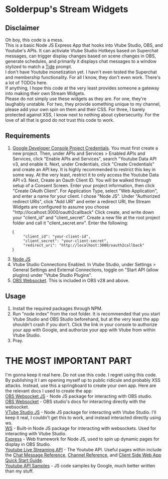 # Solderpup's Stream Widgets

## Disclaimer

Oh boy, this code is a mess.  
This is a basic Node JS Express App that hooks into Vtube Studio, OBS, and Youtube's APIs. It can activiate Vtube Studio Hotkeys based on Superchat messages, can trigger display changes based on scene changes in OBS, generate schedules, and primarily it displays chat messages to a window stylized to match a [Tide](https://github.com/IlanCosman/tide) prompt.  
I don't have Youtube monetization yet. I havn't even tested the Superchat and membership functionality. For all I know, they don't even work. There's a lot of TODOs here.  
If anything, I hope this code at the very least provides someone a gateway into making their own Stream Widgets.  
Please do not simply use these widgets as they are. For one, they're laughably unstable. For two, they provide something unique to my channel, please add your own spin on them and their CSS. For three, I barely protected against XSS, I know next to nothing about cybersecurity. For the love of all that is good do not trust this code to work.

## Requirements

1. [Google Developer Console Project Credentials](https://console.cloud.google.com/apis/credentials). You must first create a new project. Then, under APIs and Services > Enabled APIs and Services, click "Enable APIs and Services", search "Youtube Data API v3, and enable it. Next, under Credentials, click "Create Credentials" and create an API key. It is highly recommended to restrict this key in some way. At the very least, restrict it to only access the Youtube Data API v3. Next, Create an Oauth Client ID. You will be walked through setup of a Consent Screen. Enter your project information, then click "Create OAuth Client". For Application Type, select "Web Application", and enter a name for your client. I chose "Node JS". Under "Authorized redirect URIs", click "Add URI" and enter a redirect URI, the Stream Widgets are configured to assume you choose "http://localhost:3000/oauth2callback" Click create, and write down your "client_id" and "client_secret". Create a new file at the root project folder and call it "client_secret.env". Enter the following:  
```
   {  
        "client_id": "your-client-id",  
        "client_secret": "your-client-secret",  
        "redirect_uri": "http://localhost:3000/oauth2callback"  
   }
```  
3. [Node JS](https://nodejs.org/en)
4. Vtube Studio Connections Enabled. In Vtube Studio, under Settings > General Settings and External Connections, toggle on "Start API (allow plugins) under "Vtube Studio Plugins".
5. [OBS Websocket](https://obsproject.com/forum/resources/obs-websocket-remote-control-obs-studio-using-websockets.466/). This is included in OBS v28 and above.

## Usage

1. Install the required packages through NPM.
2. Run "node index" from the root folder. It is recommended that you start Vtube Studio and OBS Studio beforehand, but at the very least the app shouldn't crash if you don't. Click the link in your console to authorize your app with Google, and authorize your app with Vtube from within Vtube Studio.
3. Pray.

# THE MOST IMPORTANT PART

I'm gonna keep it real here. Do not use this code. I regret using this code. By publishing it I am opening myself up to public ridicule and probably XSS attacks. Instead, use this a springboard to create your own app. Here are the relevant docs I used to create the app:  
[OBS Websocket JS](https://www.npmjs.com/package/obs-websocket-js) - Node JS package for interacting with OBS studio.  
[OBS Websocket](https://github.com/obsproject/obs-websocket/blob/master/docs/generated/protocol.md#events) - OBS studio's docs for interacting directly with the websocket.  
[VTube Studio JS](https://github.com/Hawkbat/VTubeStudioJS) - Node JS package for interacting with Vtube Studio. I'll keep it real, I couldn't get this to work, and instead interacted directly using ws.  
[WS](https://www.npmjs.com/package/ws) - Built-in Node JS package for interacting with websockets. Used for interacting with Vtube Studio.  
[Express](https://expressjs.com/) - Web framework for Node JS, used to spin up dynamic pages for display in OBS Studio.  
[Youtube Live Streaming API](https://developers.google.com/youtube/v3/live/getting-started) - The Youtube API. Useful pages within include the [Chat Message Reference](https://developers.google.com/youtube/v3/live/docs/liveChatMessages), [Channel Reference](https://developers.google.com/youtube/v3/docs/channels), and [Client Side Web App Quick Start Guide](https://developers.google.com/youtube/v3/live/guides/auth/client-side-web-apps).  
[Youtube API Samples](https://github.com/youtube/api-samples/tree/master/javascript) - JS code samples by Google, much better written than my stuff.  
